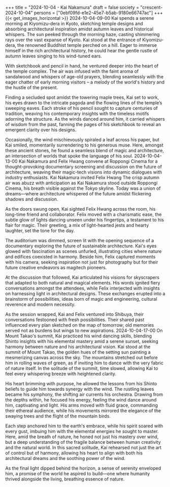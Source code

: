 +++
title = "2024-10-04 - Kai Nakamura"
draft = false
society = "crescent-2024-10-04"
persons = ["0ebf09fd-e1e2-45e7-b5ab-9180e66747ac"]
+++
{{< get_images_horizontal >}}
2024-10-04-09-00
Kai spends a serene morning at Kiyomizu-dera in Kyoto, sketching temple designs and absorbing architectural inspiration amidst autumn leaves and historical whispers.
The sun peeked through the morning haze, casting shimmering rays over the vast expanse of Kyoto. Kai stood at the entrance of Kiyomizu-dera, the renowned Buddhist temple perched on a hill. Eager to immerse himself in the rich architectural history, he could hear the gentle rustle of autumn leaves singing to his wind-tuned ears. 

With sketchbook and pencil in hand, he ventured deeper into the heart of the temple complex. The air was infused with the faint aroma of sandalwood and whispers of age-old prayers, blending seamlessly with the eager chatter of early morning visitors – a melody of the world's history and the hustle of the present.

Finding a secluded spot amidst the towering maple trees, Kai set to work, his eyes drawn to the intricate pagoda and the flowing lines of the temple’s sweeping eaves. Each stroke of his pencil sought to capture centuries of tradition, weaving his contemporary insights with the timeless motifs adorning the structure. As the winds danced around him, it carried whispers of wisdom from the past, fanning the pages of his sketchbook to reveal an emergent clarity over his designs.

Occasionally, the wind mischievously spiraled a leaf across his paper, but Kai smiled, momentarily surrendering to his generous muse. Here, amongst these ancient stones, he found a seamless blend of magic and architecture, an intersection of worlds that spoke the language of his soul.
2024-10-04-13-00
Kai Nakamura and Felix Hwang convene at Roppongi Cinema for a thought-provoking documentary screening and discussion on the future of architecture, weaving their magic-tech visions into dynamic dialogues with industry enthusiasts.
Kai Nakamura invited Felix Hwang
The crisp autumn air was abuzz with anticipation as Kai Nakamura stood outside Roppongi Cinema, his breath visible against the Tokyo skyline. Today was a union of dreams—where architecture whispered of the future amidst flickering shadows and discussion.

As the doors swung open, Kai sighted Felix Hwang across the room, his long-time friend and collaborator. Felix moved with a charismatic ease, the subtle glow of lights dancing unseen under his fingertips, a testament to his flair for magic. Their greeting, a mix of light-hearted jests and hearty laughter, set the tone for the day.

The auditorium was dimmed, screen lit with the opening sequence of a documentary exploring the future of sustainable architecture. Kai's eyes glowed with fascination as scenes unfurled, illustrating cities where nature and edifices coexisted in harmony. Beside him, Felix captured moments with his camera, seeking inspiration not just for photography but for their future creative endeavors as magitech pioneers.

At the discussion that followed, Kai articulated his visions for skyscrapers that adapted to both natural and magical elements. His words ignited fiery conversations amongst the attendees, while Felix interjected with insights on harnessing light in architectural designs. These exchanges erupted into a brainstorm of possibilities, ideas born of magic and engineering, cultural reverence and modern necessity.

As the session wrapped, Kai and Felix ventured into Shibuya, their conversations festooned with fresh possibilities. Their shared past influenced every plan sketched on the map of tomorrow; old memories served not as burdens but wings to new aspirations.
2024-10-04-17-00
On Mount Takao's summit, Kai practiced his wind dancing skills, blending Shinto insights with his elemental mastery amid a serene sunset, seeking harmony between nature and his architectural vision.
Kai stood at the summit of Mount Takao, the golden hues of the setting sun painting a mesmerizing canvas across the sky. The mountains stretched out before him in rolling waves of green, as if inviting him to dance with the very fabric of nature itself. In the solitude of the summit, time slowed, allowing Kai to feel every whispering breeze with heightened clarity. 

His heart brimming with purpose, he allowed the lessons from his Shinto beliefs to guide him towards synergy with the wind. The rustling leaves became his symphony, the shifting air currents his orchestra. Drawing from the depths within, he focused his energy, feeling the wind dance around him, captivating and light. His arms moved with fluid grace, commanding their ethereal audience, while his movements mirrored the elegance of the swaying trees and the flight of the mountain birds.

Each step anchored him to the earth's embrace, while his spirit soared with every gust, imbuing him with the elemental energies he sought to master. Here, amid the breath of nature, he honed not just his mastery over wind, but a deep understanding of the fragile balance between human creativity and the natural world. In this sacred solitude, Kai rehearsed not just the art of control but of harmony, allowing his heart to align with both his architectural dreams and the soothing power of the wind. 

As the final light dipped behind the horizon, a sense of serenity enveloped him, a promise of the world he aspired to build—one where humanity thrived alongside the living, breathing essence of nature.

